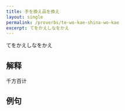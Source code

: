 ```yaml
---
title: 手を換え品を換え
layout: single
permalink: /proverbs/te-wo-kae-shina-wo-kae
excerpt: てをかえしなをかえ
---
```


てをかえしなをかえ

## 解释

千方百计

## 例句

